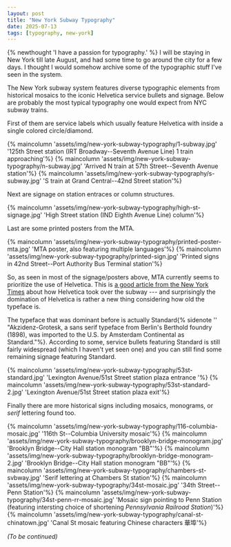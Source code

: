 ```yaml
---
layout: post
title: "New York Subway Typography"
date: 2025-07-13
tags: [typography, new-york]
---
```

{% newthought 'I have a passion for typography.' %} I will be staying in New York till late August, and had some time to go around the city for a few days. I thought I would somehow archive some of the typographic stuff I've seen in the system.

The New York subway system features diverse typographic elements from historical mosaics to the iconic Helvetica service bullets and signage. Below are probably the most typical typography one would expect from NYC subway trains. 

First of them are service labels which usually feature Helvetica with inside a single colored circle/diamond.

{% maincolumn 'assets/img/new-york-subway-typography/1-subway.jpg' '125th Street station (IRT Broadway--Seventh Avenue Line) 1 train approaching'%}
{% maincolumn 'assets/img/new-york-subway-typography/n-subway.jpg' 'Arrived N train at 57th Street--Seventh Avenue station'%}
{% maincolumn 'assets/img/new-york-subway-typography/s-subway.jpg' 'S train at Grand Central--42nd Street station'%}

Next are signage on station entraces or column structures.

{% maincolumn 'assets/img/new-york-subway-typography/high-st-signage.jpg' 'High Street station (IND Eighth Avenue Line) column'%}

Last are some printed posters from the MTA. 

{% maincolumn 'assets/img/new-york-subway-typography/printed-poster-mta.jpg' 'MTA poster, also featuring multiple languages'%}
{% maincolumn 'assets/img/new-york-subway-typography/printed-sign.jpg' 'Printed signs in 42nd Street--Port Authority Bus Terminal station'%}

So, as seen in most of the signage/posters above, MTA currently seems to prioritize the use of Helvetica. This is [a good article from the New York Times](https://archive.nytimes.com/cityroom.blogs.nytimes.com/2008/12/04/how-helvetica-took-over-the-subway/) about how Helvetica took over the subway --- and surprisingly the domination of Helvetica is rather a new thing considering how old the typeface is. 

The typeface that was dominant before is actually Standard{% sidenote '' "Akzidenz-Grotesk, a sans serif typeface from Berlin's Berthold foundry (1898), was imported to the U.S. by Amsterdam Continental as Standard."%}. According to some, service bullets featuring Standard is still fairly widespread (which I haven't yet seen one) and you can still find some remaining signage featuring Standard.

{% maincolumn 'assets/img/new-york-subway-typography/53st-standard.jpg' 'Lexington Avenue/51st Street station plaza entrance '%}
{% maincolumn 'assets/img/new-york-subway-typography/53st-standard-2.jpg' 'Lexington Avenue/51st Street station plaza exit'%}

Finally there are more historical signs including mosaics, monograms, or *serif* lettering found too. 

{% maincolumn 'assets/img/new-york-subway-typography/116-columbia-mosaic.jpg' '116th St--Columbia University mosaic'%}
{% maincolumn 'assets/img/new-york-subway-typography/brooklyn-bridge-monogram.jpg' 'Brooklyn Bridge--City Hall station monogram "BB"'%}
{% maincolumn 'assets/img/new-york-subway-typography/brooklyn-bridge-monogram-2.jpg' 'Brooklyn Bridge--City Hall station monogram "BB"'%}
{% maincolumn 'assets/img/new-york-subway-typography/chambers-st-svbway.jpg' 'Serif lettering at Chambers St station'%}
{% maincolumn 'assets/img/new-york-subway-typography/34st-mosaic.jpg' '34th Street--Penn Station'%}
{% maincolumn 'assets/img/new-york-subway-typography/34st-penn-rr-mosaic.jpg' 'Mosaic sign pointing to Penn Station (featuring intersting choice of shortening *Pennsylvania Railroad Station*)'%}
{% maincolumn 'assets/img/new-york-subway-typography/canal-st-chinatown.jpg' 'Canal St mosaic featuring Chinese characters 華埠'%}

*(To be continued)*